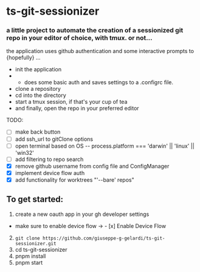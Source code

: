 # ts-git-sessionizer

### a little project to automate the creation of a sessionized git repo in your editor of choice, with tmux. or not...

the application uses github authentication and some interactive prompts to {hopefully} ...
 - init the application 
 - - does some basic auth and saves settings to a .configrc file.
 - clone a repository
 - cd into the directory
 - start a tmux session, if that's your cup of tea
 - and finally, open the repo in your preferred editor

TODO: 
- [ ] make back button
- [ ] add ssh_url to gitClone options
- [ ] open terminal based on OS -- process.platform === 'darwin' || 'linux' || 'win32'
- [ ] add filtering to repo search
- [x] remove github username from config file and ConfigManager
- [x] implement device flow auth
- [x] add functionality for worktrees "'--bare' repos" 

## To get started:
1. create a new oauth app in your gh developer settings 
 - make sure to enable device flow -> - [x] Enable Device Flow
2. `git clone https://github.com/giuseppe-g-gelardi/ts-git-sessionizer.git`
3. cd ts-git-sessionizer
4. pnpm install
6. pnpm start
